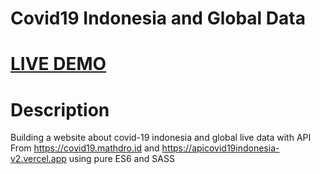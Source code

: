 # Covid19 Indonesia and Global Data
# [LIVE DEMO](https://kanalcovid19.netlify.app/)
# Description
Building a website about covid-19 indonesia and global live data with API From 
https://covid19.mathdro.id and https://apicovid19indonesia-v2.vercel.app using pure ES6 and SASS
